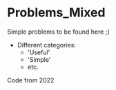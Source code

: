 # Problems_Mixed
Simple problems to be found here ;)
- Different categories:
  - 'Useful'
  - 'Simple'
  - etc.

Code from 2022
